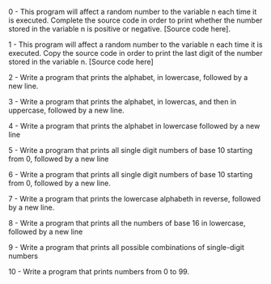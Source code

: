 0 - This program will affect a random number to the variable n each time it is executed. Complete the source code in order to print whether the number stored in the variable n is positive or negative. [Source code here].

1 - This program will affect a random number to the variable n each time it is executed. Copy the source code in order to print the last digit of the number stored in the variable n. [Source code here]

2 - Write a program that prints the alphabet, in lowercase, followed by a new line.

3 - Write a program that prints the alphabet, in lowercas, and then in uppercase, followed by a new line.

4 - Write a program that prints the alphabet in lowercase followed by a new line

5 - Write a program that prints all single digit numbers of base 10 starting from 0, followed by a new line

6 - Write a program that prints all single digit numbers of base 10 starting from 0, followed by a new line.

7 - Write a program that prints the lowercase alphabeth in reverse, followed by a new line.

8 - Write a program that prints all the numbers of base 16 in lowercase, followed by a new line

9 - Write a program that prints all possible combinations of single-digit numbers

10 - Write a program that prints numbers from 0 to 99.
